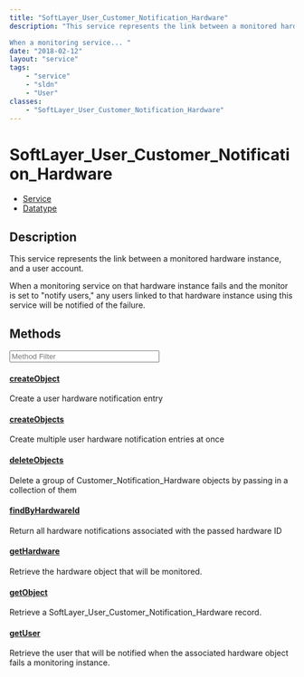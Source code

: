 ```yaml
---
title: "SoftLayer_User_Customer_Notification_Hardware"
description: "This service represents the link between a monitored hardware instance, and a user account. 

When a monitoring service... "
date: "2018-02-12"
layout: "service"
tags:
    - "service"
    - "sldn"
    - "User"
classes:
    - "SoftLayer_User_Customer_Notification_Hardware"
---
```

# SoftLayer_User_Customer_Notification_Hardware
<div id='service-datatype'>
    <ul id='sldn-reference-tabs'>
    <li id='service'> <a href='/reference/services/SoftLayer_User_Customer_Notification_Hardware' >Service</a></li>    <li id='datatype'> <a href='/reference/datatypes/SoftLayer_User_Customer_Notification_Hardware' >Datatype</a></li>
    </ul>
</div>

## Description
This service represents the link between a monitored hardware instance, and a user account. 

When a monitoring service on that hardware instance fails and the monitor is set to "notify users," any users linked to that hardware instance using this service will be notified of the failure. 



        
<div id="properties" class="content service-content">

## Methods

<div class="view-filters">
    <div class="clearfix">
        <div class="search-input-box">
            <input placeholder="Method Filter" onkeyup="titleSearch(inputId='edit-combine', divId='method-div', elementClass='method-row')" 
                type="text" id="edit-combine" value="" size="30" maxlength="128" class="form-text">
        </div>
    </div>
</div>

<div id="method-div">

<div class="method-row">

#### [createObject](/reference/services/SoftLayer_User_Customer_Notification_Hardware/createObject)
Create a user hardware notification entry
</div>

<div class="method-row">

#### [createObjects](/reference/services/SoftLayer_User_Customer_Notification_Hardware/createObjects)
Create multiple user hardware notification entries at once
</div>

<div class="method-row">

#### [deleteObjects](/reference/services/SoftLayer_User_Customer_Notification_Hardware/deleteObjects)
Delete a group of Customer_Notification_Hardware objects by passing in a collection of them
</div>

<div class="method-row">

#### [findByHardwareId](/reference/services/SoftLayer_User_Customer_Notification_Hardware/findByHardwareId)
Return all hardware notifications associated with the passed hardware ID
</div>

<div class="method-row">

#### [getHardware](/reference/services/SoftLayer_User_Customer_Notification_Hardware/getHardware)
Retrieve the hardware object that will be monitored.
</div>

<div class="method-row">

#### [getObject](/reference/services/SoftLayer_User_Customer_Notification_Hardware/getObject)
Retrieve a SoftLayer_User_Customer_Notification_Hardware record.
</div>

<div class="method-row">

#### [getUser](/reference/services/SoftLayer_User_Customer_Notification_Hardware/getUser)
Retrieve the user that will be notified when the associated hardware object fails a monitoring instance.
</div>
</div>

</div>

